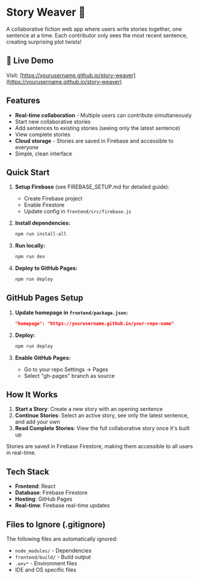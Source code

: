 # Story Weaver 📖

A collaborative fiction web app where users write stories together, one sentence at a time. Each contributor only sees the most recent sentence, creating surprising plot twists!

## 🚀 Live Demo

Visit: [https://yourusername.github.io/story-weaver](https://yourusername.github.io/story-weaver)

## Features

- **Real-time collaboration** - Multiple users can contribute simultaneously
- Start new collaborative stories
- Add sentences to existing stories (seeing only the latest sentence)
- View complete stories
- **Cloud storage** - Stories are saved in Firebase and accessible to everyone
- Simple, clean interface

## Quick Start

1. **Setup Firebase** (see FIREBASE_SETUP.md for detailed guide):
   - Create Firebase project
   - Enable Firestore
   - Update config in `frontend/src/firebase.js`

2. **Install dependencies:**
   ```bash
   npm run install-all
   ```

3. **Run locally:**
   ```bash
   npm run dev
   ```

4. **Deploy to GitHub Pages:**
   ```bash
   npm run deploy
   ```

## GitHub Pages Setup

1. **Update homepage in `frontend/package.json`:**
   ```json
   "homepage": "https://yourusername.github.io/your-repo-name"
   ```

2. **Deploy:**
   ```bash
   npm run deploy
   ```

3. **Enable GitHub Pages:**
   - Go to your repo Settings → Pages
   - Select "gh-pages" branch as source

## How It Works

1. **Start a Story**: Create a new story with an opening sentence
2. **Continue Stories**: Select an active story, see only the latest sentence, and add your own
3. **Read Complete Stories**: View the full collaborative story once it's built up

Stories are saved in Firebase Firestore, making them accessible to all users in real-time.

## Tech Stack

- **Frontend**: React
- **Database**: Firebase Firestore
- **Hosting**: GitHub Pages
- **Real-time**: Firebase real-time updates

## Files to Ignore (.gitignore)

The following files are automatically ignored:
- `node_modules/` - Dependencies
- `frontend/build/` - Build output
- `.env*` - Environment files
- IDE and OS specific files